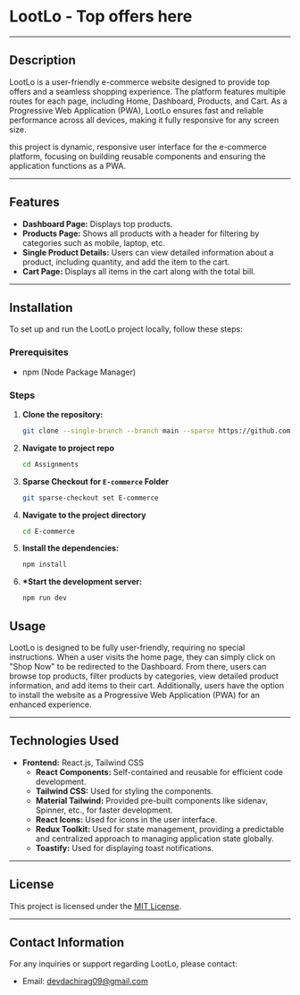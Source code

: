 # LootLo - Top offers here

---

## Description

LootLo is a user-friendly e-commerce website designed to provide top offers and a seamless shopping experience. The platform features multiple routes for each page, including Home, Dashboard, Products, and Cart. As a Progressive Web Application (PWA), LootLo ensures fast and reliable performance across all devices, making it fully responsive for any screen size.

this project is dynamic, responsive user interface for the e-commerce platform, focusing on building reusable components and ensuring the application functions as a PWA.

---

## Features

- **Dashboard Page:** Displays top products.
- **Products Page:** Shows all products with a header for filtering by categories such as mobile, laptop, etc.
- **Single Product Details:** Users can view detailed information about a product, including quantity, and add the item to the cart.
- **Cart Page:** Displays all items in the cart along with the total bill.

---

## Installation

To set up and run the LootLo project locally, follow these steps:

### Prerequisites

- npm (Node Package Manager)

### Steps

1.  **Clone the repository:**

    ```bash
    git clone --single-branch --branch main --sparse https://github.com/Chirag-Devda/Assignments
    ```

2.  **Navigate to project repo**

    ```bash
    cd Assignments
    ```

3.  **Sparse Checkout for `E-commerce` Folder**

    ```bash
    git sparse-checkout set E-commerce
    ```

4.  **Navigate to the project directory**
    ```bash
    cd E-commerce
    ```
5.  **Install the dependencies:**
    ```bash
    npm install
    ```
6.  **\*Start the development server:**
    ```bash
    npm run dev
    ```

## Usage

LootLo is designed to be fully user-friendly, requiring no special instructions. When a user visits the home page, they can simply click on "Shop Now" to be redirected to the Dashboard. From there, users can browse top products, filter products by categories, view detailed product information, and add items to their cart. Additionally, users have the option to install the website as a Progressive Web Application (PWA) for an enhanced experience.

---

## Technologies Used

- **Frontend:** React.js, Tailwind CSS
  - **React Components:** Self-contained and reusable for efficient code development.
  - **Tailwind CSS:** Used for styling the components.
  - **Material Tailwind:** Provided pre-built components like sidenav, Spinner, etc., for faster development.
  - **React Icons:** Used for icons in the user interface.
  - **Redux Toolkit:** Used for state management, providing a predictable and centralized approach to managing application state globally.
  - **Toastify:** Used for displaying toast notifications.

---

## License

This project is licensed under the [MIT License](https://opensource.org/licenses/MIT).

---

## Contact Information

For any inquiries or support regarding LootLo, please contact:

- Email: devdachirag09@gmail.com
